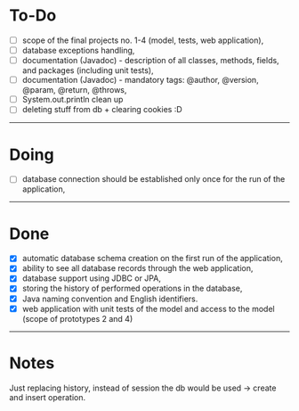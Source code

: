 # To-Do

- [ ] scope of the final projects no. 1-4 (model, tests, web application),
- [ ] database exceptions handling,
- [ ] documentation (Javadoc) - description of all classes, methods, fields, and packages (including unit tests),
- [ ] documentation (Javadoc) - mandatory tags: @author, @version, @param, @return, @throws,
- [ ] System.out.println clean up
- [ ] deleting stuff from db + clearing cookies :D

---

# Doing

- [ ] database connection should be established only once for the run of the application,

---

# Done

- [x] automatic database schema creation on the first run of the application,
- [x] ability to see all database records through the web application,
- [x] database support using JDBC or JPA,
- [x] storing the history of performed operations in the database,
- [x] Java naming convention and English identifiers.
- [x] web application with unit tests of the model and access to the model (scope of prototypes 2 and 4)

--- 

# Notes
Just replacing history, instead of session the db would be used -> create and insert operation.
